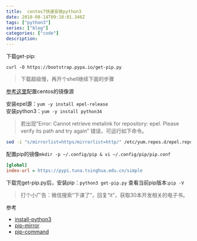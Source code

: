 ```yaml
---
title:  centos7快速安装python3
date: 2018-08-14T09:18:01.346Z
tags: ["python3"]
series: ["blog"]
categories: ["code"]
description:
---
```


下载get-pip:
```shell
curl -O https://bootstrap.pypa.io/get-pip.py
```
> 下载超级慢，再开个shell继续下面的步骤

[参考这里](https://sxy91.com/posts/mongo/)配置centos的镜像源

安装epel源：`yum -y install epel-release`  
安装python3：`yum -y install python34`  

>若出现“Error: Cannot retrieve metalink for repository: epel. Please verify its path and try again” 错误，可运行如下命令。

```bash
sed -i "s/mirrorlist=https/mirrorlist=http/" /etc/yum.repos.d/epel.repo
```

配置pip的镜像`mkdir -p ~/.config/pip & vi ~/.config/pip/pip.conf`
```ini
[global]
index-url = https://pypi.tuna.tsinghua.edu.cn/simple
```

下载完get-pip.py后，安装pip：`python3 get-pip.py`
查看当前pip版本:`pip -V` 

> 打个小广告：微信搜索“下课了”，回复“it”，获取30本开发相关的电子书。

参考

- [install-python3](http://ask.xmodulo.com/install-python3-centos.html)
- [pip-mirror](https://pip.pypa.io/en/stable/user_guide/#configuration)
- [pip-command](http://www.cnblogs.com/xueweihan/p/4981704.htm)
